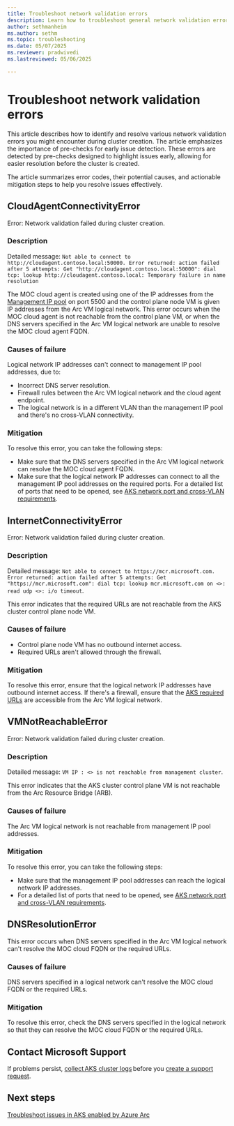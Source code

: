 ```yaml
---
title: Troubleshoot network validation errors
description: Learn how to troubleshoot general network validation errors in AKS Arc.
author: sethmanheim
ms.author: sethm
ms.topic: troubleshooting
ms.date: 05/07/2025
ms.reviewer: pradwivedi
ms.lastreviewed: 05/06/2025

---
```


# Troubleshoot network validation errors

This article describes how to identify and resolve various network validation errors you might encounter during cluster creation. The article emphasizes the importance of pre-checks for early issue detection. These errors are detected by pre-checks designed to highlight issues early, allowing for easier resolution before the cluster is created.

The article summarizes error codes, their potential causes, and actionable mitigation steps to help you resolve issues effectively.

## CloudAgentConnectivityError

Error: Network validation failed during cluster creation.

### Description

Detailed message: `Not able to connect to http://cloudagent.contoso.local:50000. Error returned: action failed after 5 attempts: Get "http://cloudagent.contoso.local:50000": dial tcp: lookup http://cloudagent.contoso.local: Temporary failure in name resolution`

The MOC cloud agent is created using one of the IP addresses from the [Management IP pool](/azure/azure-local/plan/cloud-deployment-network-considerations#management-ip-pool) on port 5500 and the control plane node VM is given IP addresses from the Arc VM logical network. This error occurs when the MOC cloud agent is not reachable from the control plane VM, or when the DNS servers specified in the Arc VM logical network are unable to resolve the MOC cloud agent FQDN.

### Causes of failure

Logical network IP addresses can't connect to management IP pool addresses, due to:

- Incorrect DNS server resolution.
- Firewall rules between the Arc VM logical network and the cloud agent endpoint.
- The logical network is in a different VLAN than the management IP pool and there's no cross-VLAN connectivity.

### Mitigation

To resolve this error, you can take the following steps:

- Make sure that the DNS servers specified in the Arc VM logical network can resolve the MOC cloud agent FQDN.
- Make sure that the logical network IP addresses can connect to all the management IP pool addresses on the required ports. For a detailed list of ports that need to be opened, see [AKS network port and cross-VLAN requirements](aks-hci-network-system-requirements.md#network-port-and-cross-vlan-requirements).

## InternetConnectivityError

Error: Network validation failed during cluster creation.

### Description

Detailed message: `Not able to connect to https://mcr.microsoft.com. Error returned: action failed after 5 attempts: Get "https://mcr.microsoft.com": dial tcp: lookup mcr.microsoft.com on <>: read udp <>: i/o timeout`.

This error indicates that the required URLs are not reachable from the AKS cluster control plane node VM.

### Causes of failure

- Control plane node VM has no outbound internet access.
- Required URLs aren't allowed through the firewall.

### Mitigation

To resolve this error, ensure that the logical network IP addresses have outbound internet access. If there's a firewall, ensure that the [AKS required URLs](aks-hci-network-system-requirements.md#firewall-url-exceptions) are accessible from the Arc VM logical network.

## VMNotReachableError

Error: Network validation failed during cluster creation.

### Description

Detailed message: `VM IP : <> is not reachable from management cluster`.

This error indicates that the AKS cluster control plane VM is not reachable from the Arc Resource Bridge (ARB).

### Causes of failure

The Arc VM logical network is not reachable from management IP pool addresses.

### Mitigation

To resolve this error, you can take the following steps:

- Make sure that the management IP pool addresses can reach the logical network IP addresses.
- For a detailed list of ports that need to be opened, see [AKS network port and cross-VLAN requirements](aks-hci-network-system-requirements.md#network-port-and-cross-vlan-requirements).

## DNSResolutionError

This error occurs when DNS servers specified in the Arc VM logical network can't resolve the MOC cloud FQDN or the required URLs.

### Causes of failure

DNS servers specified in a logical network can't resolve the MOC cloud FQDN or the required URLs.

### Mitigation

To resolve this error, check the DNS servers specified in the logical network so that they can resolve the MOC cloud FQDN or the required URLs.

## Contact Microsoft Support

If problems persist, [collect AKS cluster logs](get-on-demand-logs.md) before you [create a support request](aks-troubleshoot.md#open-a-support-request).

## Next steps

[Troubleshoot issues in AKS enabled by Azure Arc](aks-troubleshoot.md)
